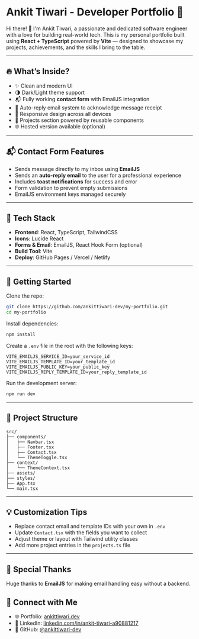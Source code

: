 # Ankit Tiwari - Developer Portfolio 🚀

Hi there! 👋 I'm Ankit Tiwari, a passionate and dedicated software engineer with a love for building real-world tech. This is my personal portfolio built using **React + TypeScript** powered by **Vite** — designed to showcase my projects, achievements, and the skills I bring to the table.

---

## 🔥 What’s Inside?

- ✨ Clean and modern UI
- 🌗 Dark/Light theme support
- 📬 Fully working **contact form** with EmailJS integration
- 📩 Auto-reply email system to acknowledge message receipt
- 📱 Responsive design across all devices
- 💼 Projects section powered by reusable components
- 🌐 Hosted version available (optional)

---

## 📬 Contact Form Features

- Sends message directly to my inbox using **EmailJS**
- Sends an **auto-reply email** to the user for a professional experience
- Includes **toast notifications** for success and error
- Form validation to prevent empty submissions
- EmailJS environment keys managed securely

---

## 🧰 Tech Stack

- **Frontend**: React, TypeScript, TailwindCSS
- **Icons**: Lucide React
- **Forms & Email**: EmailJS, React Hook Form (optional)
- **Build Tool**: Vite
- **Deploy**: GitHub Pages / Vercel / Netlify

---

## 🚀 Getting Started

Clone the repo:

```bash
git clone https://github.com/ankittiwari-dev/my-portfolio.git
cd my-portfolio
````

Install dependencies:

```bash
npm install
```

Create a `.env` file in the root with the following keys:

```env
VITE_EMAILJS_SERVICE_ID=your_service_id
VITE_EMAILJS_TEMPLATE_ID=your_template_id
VITE_EMAILJS_PUBLIC_KEY=your_public_key
VITE_EMAILJS_REPLY_TEMPLATE_ID=your_reply_template_id
```

Run the development server:

```bash
npm run dev
```

---

## 📁 Project Structure

```
src/
├── components/
│   ├── Navbar.tsx
│   ├── Footer.tsx
│   ├── Contact.tsx
│   └── ThemeToggle.tsx
├── context/
│   └── ThemeContext.tsx
├── assets/
├── styles/
├── App.tsx
└── main.tsx
```

---

## 💡 Customization Tips

* Replace contact email and template IDs with your own in `.env`
* Update `Contact.tsx` with the fields you want to collect
* Adjust theme or layout with Tailwind utility classes
* Add more project entries in the `projects.ts` file

---

## 🙌 Special Thanks

Huge thanks to **EmailJS** for making email handling easy without a backend.


## 🔗 Connect with Me

* 🌐 Portfolio: [ankittiwari.dev](https://your-portfolio-link.com)
* 💼 LinkedIn: [linkedin.com/in/ankit-tiwari-a90881217](https://www.linkedin.com/in/ankit-tiwari-a90881217/)
* 🐙 GitHub: [@ankittiwari-dev](https://github.com/ankittiwari-dev)

